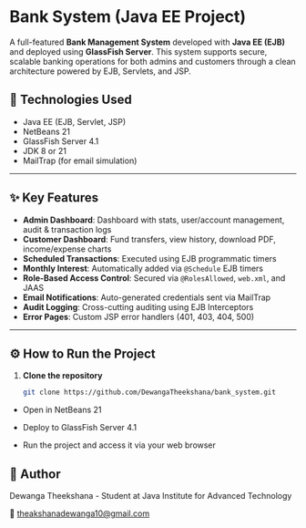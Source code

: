 # Bank System (Java EE Project)

A full-featured **Bank Management System** developed with **Java EE (EJB)** and deployed using **GlassFish Server**. This system supports secure, scalable banking operations for both admins and customers through a clean architecture powered by EJB, Servlets, and JSP.

## 🔧 Technologies Used
- Java EE (EJB, Servlet, JSP)
- NetBeans 21
- GlassFish Server 4.1
- JDK 8 or 21
- MailTrap (for email simulation)

---

## ✨ Key Features

- **Admin Dashboard**: Dashboard with stats, user/account management, audit & transaction logs  
- **Customer Dashboard**: Fund transfers, view history, download PDF, income/expense charts  
- **Scheduled Transactions**: Executed using EJB programmatic timers  
- **Monthly Interest**: Automatically added via `@Schedule` EJB timers  
- **Role-Based Access Control**: Secured via `@RolesAllowed`, `web.xml`, and JAAS  
- **Email Notifications**: Auto-generated credentials sent via MailTrap  
- **Audit Logging**: Cross-cutting auditing using EJB Interceptors  
- **Error Pages**: Custom JSP error handlers (401, 403, 404, 500)
---

## ⚙️ How to Run the Project

1. **Clone the repository**
   ```bash
   git clone https://github.com/DewangaTheekshana/bank_system.git
   
- Open in NetBeans 21

- Deploy to GlassFish Server 4.1

- Run the project and access it via your web browser

## 👤 Author
Dewanga Theekshana - 
Student at Java Institute for Advanced Technology

📧 theakshanadewanga10@gmail.com
